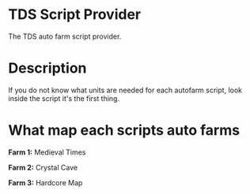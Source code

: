 # TDS Script Provider
The TDS auto farm script provider.

# Description
If you do not know what units are needed for each autofarm script, look inside the script it's the first thing.

# What map each scripts auto farms

**Farm 1:** Medieval Times

**Farm 2:** Crystal Cave

**Farm 3:** Hardcore Map
